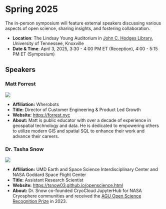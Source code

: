 # Spring 2025

The in-person symposium will feature external speakers discussing various aspects of open science, sharing insights, and fostering collaboration.

- **Location**: The Lindsay Young Auditorium in [John C. Hodges Library](https://maps.utk.edu/?id=314#!m/276034?share), University of Tennessee, Knoxville
- **Date & Time**: April 3, 2025, 3:30 - 4:00 PM ET (Reception), 4:00 - 5:15 PM ET (Symposium)

## Speakers

### Matt Forrest

![](https://i.imgur.com/LvFvJ9O.jpg)

- **Affiliation:** Wherobots
- **Title:** Director of Customer Engineering & Product Led Growth
- **Website:** https://forrest.nyc
- **About:** Matt is public educator with over a decade of experience in geospatial technology and data. He is dedicated to empowering others to utilize modern GIS and spatial SQL to enhance their work and advance their careers.

### Dr. Tasha Snow

![](https://i.imgur.com/3h14VGC.jpg)

- **Affiliation:** UMD Earth and Space Science Interdisciplinary Center and NASA Goddard Space Flight Center
- **Title:** Assistant Research Scientist
- **Website:** https://tsnow03.github.io/openscience.html
- **About:** Dr. Snow co-founded CryoCloud JupyterHub for NASA Cryosphere communities and received the [AGU Open Science Recognition Prize](https://www.minesnewsroom.com/news/tasha-snow-receives-2023-agu-open-science-recognition-prize) in 2023.
